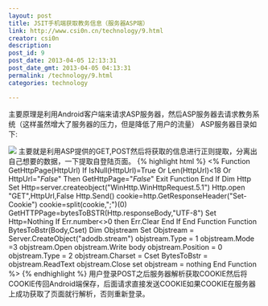 ```yaml
---
layout: post
title: JSIT手机端获取教务信息（服务器ASP端）
link: http://www.csi0n.cn/technology/9.html
creator: csi0n
description: 
post_id: 9
post_date: 2013-04-05 12:13:31
post_date_gmt: 2013-04-05 04:13:31
permalink: /technology/9.html
categories: technology

---
```

主要原理是利用Android客户端来请求ASP服务器，然后ASP服务器去请求教务系统（这样虽然增大了服务器的压力，但是降低了用户的流量）
ASP服务器目录如下:

![](http://img.csi0n.cn/wp-content/20130405/140622.png)
主要就是利用ASP提供的GET,POST然后将获取的信息进行正则提取，分离出自己想要的数据，一下提取自登陆页面。
{% highlight html %}
<%
Function GetHttpPage(HttpUrl)
If IsNull(HttpUrl)=True Or Len(HttpUrl)<18 Or HttpUrl="$False$" Then
GetHttpPage="$False$"
Exit Function
End If
Dim Http
Set Http=server.createobject("WinHttp.WinHttpRequest.5.1")
Http.open "GET",HttpUrl,False
Http.Send()
cookie=http.GetResponseHeader("Set-Cookie")
cookie=split(cookie,";")(0)
GetHTTPPage=bytesToBSTR(Http.responseBody,"UTF-8")
Set Http=Nothing
If Err.number<>0 then
Err.Clear
End If
End Function
Function BytesToBstr(Body,Cset) 
Dim Objstream 
Set Objstream = Server.CreateObject("adodb.stream") 
objstream.Type = 1 
objstream.Mode =3 
objstream.Open 
objstream.Write body 
objstream.Position = 0 
objstream.Type = 2 
objstream.Charset = Cset 
BytesToBstr = objstream.ReadText 
objstream.Close 
set objstream = nothing 
End Function
%>
 {% endhighlight %}
用户登录POST之后服务器解析获取COOKIE然后将COOKIE传回Android端保存，后面请求直接发送COOKIE如果COOKIE在服务器上成功获取了页面就行解析，否则重新登录。